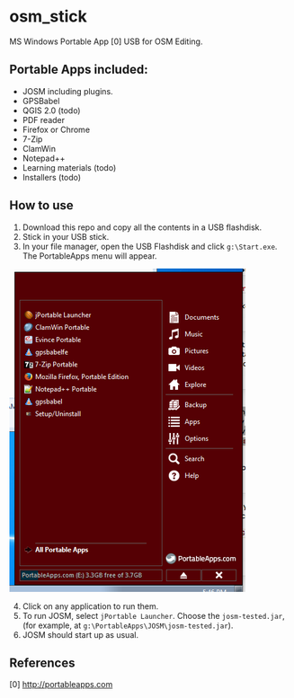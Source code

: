 osm_stick
=========

MS Windows Portable App [0] USB for OSM Editing.

Portable Apps included:
----------------------------
* JOSM including plugins.
* GPSBabel
* QGIS 2.0 (todo)
* PDF reader
* Firefox or Chrome
* 7-Zip
* ClamWin
* Notepad++
* Learning materials (todo)
* Installers (todo)

How to use
---------------------
1. Download this repo and copy all the contents in a USB flashdisk.
2. Stick in your USB stick.
3. In your file manager, open the USB Flashdisk and click ```g:\Start.exe```.
   The PortableApps menu will appear.

![portableappmenu.png](portableappmenu.png)

4. Click on any application to run them.
5. To run JOSM, select ```jPortable Launcher```.  Choose the ```josm-tested.jar```,
   (for example,  at ```g:\PortableApps\JOSM\josm-tested.jar```).
6. JOSM should start up as usual. 


References
------------------------
[0] http://portableapps.com
